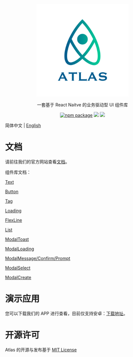 <p align="center">
  <a href="https://github.com/rcg1994/react-native-atlas">
    <img width="300" src="https://github.com/rcg1994/light/blob/master/images/atlas_400.png?raw=true">
  </a>
</p>

<div align="center">
一套基于 React Naitve 的业务驱动型 UI 组件库

[![npm package](https://img.shields.io/npm/v/react-native-atlas.svg)](https://www.npmjs.com/package/react-native-atlas)
[![](https://img.shields.io/npm/dt/react-native-atlas.svg)](https://www.npmjs.com/package/react-native-atlas)
[![](https://img.shields.io/github/license/rcg1994/react-native-atlas.svg)](https://github.com/rcg1994/react-native-atlas/blob/master/LICENSE)

</div>

简体中文 | [English](./README-en.md)

# 文档

请前往我们的官方网站查看[文档](https://github.com/rcg1994/react-native-atlas/wiki)。

组件库文档：

[Text](https://github.com/rcg1994/react-native-atlas/wiki/Text)

[Button](https://github.com/rcg1994/react-native-atlas/wiki/Button)

[Tag](https://github.com/rcg1994/react-native-atlas/wiki/Tag)

[Loading](https://github.com/rcg1994/react-native-atlas/wiki/Loading)

[FlexLine](https://github.com/rcg1994/react-native-atlas/wiki/FlexLine)

[List](https://github.com/rcg1994/react-native-atlas/wiki/List)

[ModalToast](https://github.com/rcg1994/react-native-atlas/wiki/ModalToast)

[ModalLoading](https://github.com/rcg1994/react-native-atlas/wiki/ModalLoading)

[ModalMessage/Confirm/Prompt](https://github.com/rcg1994/react-native-atlas/wiki/ModalMessage-Confirm-Prompt)

[ModalSelect](https://github.com/rcg1994/react-native-atlas/wiki/ModalSelect)

[ModalCreate](https://github.com/rcg1994/react-native-atlas/wiki/ModalCreate)


# 演示应用

您可以下载我们的 APP 进行查看，目前仅支持安卓：[下载地址]()。

# 开源许可

Atlas 的开源与发布基于 [MIT License](https://github.com/rcg1994/react-native-atlas/blob/master/LICENSE)


